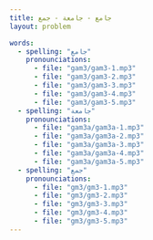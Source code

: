 ```yaml
---
title: جامع - جامعة - جمع
layout: problem

words:
  - spelling: "جامع"
    pronounciations:
      - file: "gam3/gam3-1.mp3"
      - file: "gam3/gam3-2.mp3"
      - file: "gam3/gam3-3.mp3"
      - file: "gam3/gam3-4.mp3"
      - file: "gam3/gam3-5.mp3"
  - spelling: "جامعة"
    pronounciations:
      - file: "gam3a/gam3a-1.mp3"
      - file: "gam3a/gam3a-2.mp3"
      - file: "gam3a/gam3a-3.mp3"
      - file: "gam3a/gam3a-4.mp3"
      - file: "gam3a/gam3a-5.mp3"
  - spelling: "جمع"
    pronounciations:
      - file: "gm3/gm3-1.mp3"
      - file: "gm3/gm3-2.mp3"
      - file: "gm3/gm3-3.mp3"
      - file: "gm3/gm3-4.mp3"
      - file: "gm3/gm3-5.mp3"
---
```

